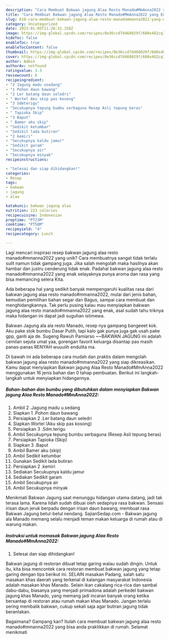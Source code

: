 ```yaml
---
description: "Cara Membuat Bakwan jagung Alaa Resto Manado#MmAnna2022 yang Enak"
title: "Cara Membuat Bakwan jagung Alaa Resto Manado#MmAnna2022 yang Enak"
slug: 610-cara-membuat-bakwan-jagung-alaa-resto-manadommanna2022-yang-enak
category: Uncategorized
date: 2023-01-05T11:28:31.158Z
image: https://img-global.cpcdn.com/recipes/0e36ccd7d468029f/680x482cq70/bakwan-jagung-alaa-resto-manadommanna2022-foto-resep-utama.jpg
hideToc: false
enableToc: true
enableTocContent: false
thumbnail: https://img-global.cpcdn.com/recipes/0e36ccd7d468029f/680x482cq70/bakwan-jagung-alaa-resto-manadommanna2022-foto-resep-utama.jpg
cover: https://img-global.cpcdn.com/recipes/0e36ccd7d468029f/680x482cq70/bakwan-jagung-alaa-resto-manadommanna2022-foto-resep-utama.jpg
author: Admin
authorAv: notfound
ratingvalue: 3.3
reviewcount: 6
recipeingredient:
- "2 Jagung madu usedang"
- "1 Pohon daun bawang"
- "2 Ler batang daun seledri"
- " Wortel Aku skip pas kosong"
- "3 Sdmterigu"
- "Secukupnya tepung bumbu serbaguna Resep Asli tepung beras"
- " Tapioka Skip"
- "3 Baput"
- " Bamer aku skip"
- "Sedikit ketumbar"
- "Sedikit lada butiran"
- "2 kemiri"
- "Secukupnya kaldu jamur"
- "Sedikit garam"
- "Secukupnya air"
- "Secukupnya minyak"
recipeinstructions:

- "Selesai dan siap dihidangkan!"
categories:
- Resep
tags:
- bakwan
- jagung
- alaa

katakunci: bakwan jagung alaa 
nutrition: 223 calories
recipecuisine: Indonesian
preptime: "PT23M"
cooktime: "PT58M"
recipeyield: "4"
recipecategory: Lunch

---
```





Lagi mencari inspirasi resep bakwan jagung alaa resto manado#mmanna2022 yang unik? Cara membuatnya sangat tidak terlalu sulit namun tidak gampang juga. Jika salah mengolah maka hasilnya akan hambar dan justru cenderung tidak enak. Padahal bakwan jagung alaa resto manado#mmanna2022 yang enak selayaknya punya aroma dan rasa yang bisa memancing selera Kita.





Ada beberapa hal yang sedikit banyak mempengaruhi kualitas rasa dari bakwan jagung alaa resto manado#mmanna2022, mulai dari jenis bahan, kemudian pemilihan bahan segar dan Bagus, sampai cara membuat dan menghidangkannya. Tak perlu pusing kalau mau menyiapkan bakwan jagung alaa resto manado#mmanna2022 yang enak,      asal sudah tahu triknya maka hidangan ini dapat jadi suguhan istimewa.














Bakwan Jagung ala ala resto Manado, resep nya gampang bangeeet kok. Aku pake stok bumbu Dasar Putih, tapi kalo gak punya juga gak usah pake gpp, ganti aja de. Sugeng Rawuh Pamiarso ~~BAKWAN JAGUNG ini adalah cemilan sejuta umat yaa, gorengan favorit keluarga disantap pas masih panas-panas RENYAH wuuuiih endulita ma.






Di bawah ini ada beberapa cara mudah dan praktis dalam mengolah bakwan jagung alaa resto manado#mmanna2022 yang siap dikreasikan. Kamu dapat menyiapkan Bakwan jagung Alaa Resto Manado#MmAnna2022 menggunakan 16 jenis bahan dan 0 tahap pembuatan. Berikut ini langkah-langkah untuk menyiapkan hidangannya.

<!--inarticleads1-->

##### Bahan-bahan dan bumbu yang dibutuhkan dalam menyiapkan Bakwan jagung Alaa Resto Manado#MmAnna2022:

1. Ambil 2 .Jagung madu u.sedang
1. Siapkan 1 .Pohon daun bawang
1. Persiapkan 2 .Ler batang daun seledri
1. Siapkan  Wortel (Aku skip pas kosong)
1. Persiapkan 3 .Sdm.terigu
1. Ambil Secukupnya tepung bumbu serbaguna (Resep Asli tepung beras)
1. Persiapkan  Tapioka (Skip)
1. Siapkan 3 .Baput
1. Ambil  Bamer aku (skip)
1. Ambil Sedikit ketumbar
1. Gunakan Sedikit lada butiran
1. Persiapkan 2 .kemiri
1. Sediakan Secukupnya kaldu jamur
1. Sediakan Sedikit garam
1. Ambil Secukupnya air
1. Ambil Secukupnya minyak


Menikmati Bakwan Jagung saat menunggu hidangan utama datang, jadi tak terasa lama. Karena lidah sudah dibuai oleh sedapnya rasa bakwan. Sensasi irisan daun jeruk berpadu dengan irisan daun bawang, membuat rasa Bakwan Jagung betul-betul nendang. SajianSedap.com - Bakwan jagung ala Manado memang selalu menjadi teman makan keluarga di rumah atau di warung makan. 

<!--inarticleads2-->

##### Instruksi untuk memasak Bakwan jagung Alaa Resto Manado#MmAnna2022:


1. Selesai dan siap dihidangkan!

Bakwan jagung di restoran dibuat tetap garing walau sudah dingin. Untuk itu, kita bisa mencontek cara restoran membuat bakwan jagung yang tetap garing dengan tips berikut ini. SELAIN masakan Padang, salah satu masakan khas daerah yang terkenal di kalangan masyarakat Indonesia adalah masakan khas Manado. Selain ikan cakalang rica-rica dan sambal dabu-dabu, biasanya yang menjadi primadona adalah perkedel bakwan jagung khas Manado, yang memang jadi incaran banyak orang ketika bersantap di restoran atau rumah makan khas Manado. Jangan terlalu sering membalik bakwan, cukup sekali saja agar butiran jagung tidak berantakan. 

Bagaimana? Gampang kan? Itulah cara membuat bakwan jagung alaa resto manado#mmanna2022 yang bisa anda praktikkan di rumah. Selamat menikmati
